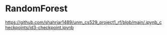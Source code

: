 # RandomForest

https://github.com/shahriar1489/unm_cs529_project1_rf/blob/main/.ipynb_checkpoints/id3-checkpoint.ipynb
